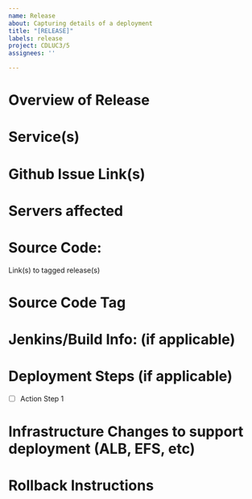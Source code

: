 ```yaml
---
name: Release
about: Capturing details of a deployment
title: "[RELEASE]"
labels: release
project: CDLUC3/5
assignees: ''

---
```


# Overview of Release

# Service(s)

# Github Issue Link(s)

# Servers affected

# Source Code:
Link(s) to tagged release(s)

# Source Code Tag

# Jenkins/Build Info: (if applicable)

# Deployment Steps (if applicable)
- [ ] Action Step 1

# Infrastructure Changes to support deployment (ALB, EFS, etc)

# Rollback Instructions
